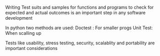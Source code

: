 Writing Test suits and samples for functions and programs to check for expected
and actual outcomes is an important step in any software development

In python two methods are used:
	Doctest	: For smaller progs
	Unit Test: When scalling up

Tests like usability, stress testing, security, scalablity and portability are
important considerations
